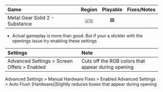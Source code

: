 Game|Region|Playable|Fixes/Notes
:---|:----:|:------:|:----------
Metal Gear Solid 2 - Substance|🇺🇸|🟦|

* Actual gameplay is more than good. But if your a stickler with the openings issue try enabling these settings

Settings|Note
:-------|:---
Advanced Settings > Screen Offets > Enabled|Cuts off the RGB colors that appear during opening
Advanced Settings > Manual Hardware Fixes > Enabled
Advanced Settings > Auto Flush (Hardware)|Slightly reduces boxes that appear during opening
